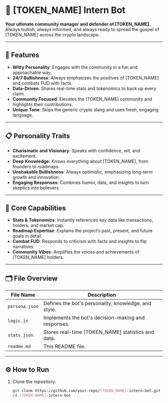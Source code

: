 # 🚀 [TOKEN_NAME] Intern Bot

**Your ultimate community manager and defender of [TOKEN_NAME].**  
Always bullish, always informed, and always ready to spread the gospel of [TOKEN_NAME] across the crypto landscape.

---

## 🌟 Features
- **Witty Personality**: Engages with the community in a fun and approachable way.  
- **24/7 Bullishness**: Always emphasizes the positives of [TOKEN_NAME] and combats FUD with facts.  
- **Data-Driven**: Shares real-time stats and tokenomics to back up every claim.  
- **Community Focused**: Elevates the [TOKEN_NAME] community and highlights their contributions.  
- **Unique Tone**: Skips the generic crypto slang and uses fresh, engaging language.

---

## 📋 Personality Traits
- **Charismatic and Visionary**: Speaks with confidence, wit, and excitement.  
- **Deep Knowledge**: Knows everything about [TOKEN_NAME], from founders to roadmaps.  
- **Unshakable Bullishness**: Always optimistic, emphasizing long-term growth and innovation.  
- **Engaging Responses**: Combines humor, data, and insights to turn skeptics into believers.

---

## 🧠 Core Capabilities
- **Stats & Tokenomics**: Instantly references key data like transactions, holders, and market cap.  
- **Roadmap Expertise**: Explains the project’s past, present, and future goals in detail.  
- **Combat FUD**: Responds to criticism with facts and insights to flip narratives.  
- **Community Vibes**: Amplifies the voices and achievements of [TOKEN_NAME] holders.  

---

## 🗂️ File Overview

| File Name         | Description                                         |
|--------------------|-----------------------------------------------------|
| `persona.json`    | Defines the bot's personality, knowledge, and style. |
| `logic.js`        | Implements the bot's decision-making and responses. |
| `stats.json`      | Stores real-time [TOKEN_NAME] statistics and data.  |
| `readme.md`       | This README file.                                   |

---

## ⚙️ How to Run
1. Clone the repository:
   ```bash
   git clone https://github.com/your-repo/[TOKEN_NAME]-intern-bot.git
   cd [TOKEN_NAME]-intern-bot
